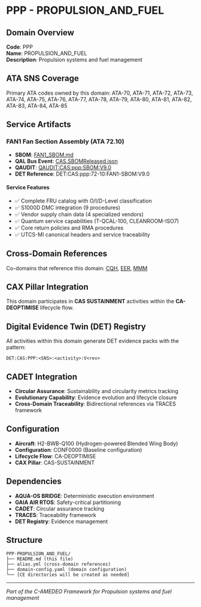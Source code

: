 # PPP - PROPULSION_AND_FUEL

## Domain Overview
**Code**: PPP  
**Name**: PROPULSION_AND_FUEL  
**Description**: Propulsion systems and fuel management

## ATA SNS Coverage
Primary ATA codes owned by this domain:
ATA-70, ATA-71, ATA-72, ATA-73, ATA-74, ATA-75, ATA-76, ATA-77, ATA-78, ATA-79, ATA-80, ATA-81, ATA-82, ATA-83, ATA-84, ATA-85

## Service Artifacts

### FAN1 Fan Section Assembly (ATA 72.10)
- **SBOM**: [FAN1_SBOM.md](FAN1_SBOM.md)
- **QAL Bus Event**: [CAS.SBOMReleased.json](../../../../../events/out/CAS.SBOMReleased.json)
- **QAUDIT**: [QAUDIT:CAS:ppp:SBOM:V9.0](../../../../../UTCS-BLOCKCHAIN/QAUDIT/CAS/ppp/SBOM-V9.0.yaml)
- **DET Reference**: DET:CAS:ppp:72-10:FAN1-SBOM:V9.0

#### Service Features
- ✅ Complete FRU catalog with O/I/D-Level classification
- ✅ S1000D DMC integration (9 procedures)
- ✅ Vendor supply chain data (4 specialized vendors)
- ✅ Quantum service capabilities (T-QCAL-100, CLEANROOM-ISO7)
- ✅ Core return policies and RMA procedures
- ✅ UTCS-MI canonical headers and service traceability

## Cross-Domain References
Co-domains that reference this domain:
[CQH](../CQH-*/), [EER](../EER-*/), [MMM](../MMM-*/)

## CAX Pillar Integration
This domain participates in **CAS SUSTAINMENT** activities within the **CA-DEOPTIMISE** lifecycle flow.

## Digital Evidence Twin (DET) Registry
All activities within this domain generate DET evidence packs with the pattern:
```
DET:CAS:PPP:<SNS>:<activity>:V<rev>
```

## CADET Integration
- **Circular Assurance**: Sustainability and circularity metrics tracking
- **Evolutionary Capability**: Evidence evolution and lifecycle closure
- **Cross-Domain Traceability**: Bidirectional references via TRACES framework

## Configuration
- **Aircraft**: H2-BWB-Q100 (Hydrogen-powered Blended Wing Body)
- **Configuration**: CONF0000 (Baseline configuration)
- **Lifecycle Flow**: CA-DEOPTIMISE
- **CAX Pillar**: CAS-SUSTAINMENT

## Dependencies
- **AQUA-OS BRIDGE**: Deterministic execution environment
- **GAIA AIR RTOS**: Safety-critical partitioning
- **CADET**: Circular assurance tracking
- **TRACES**: Traceability framework
- **DET Registry**: Evidence management

## Structure
```
PPP-PROPULSION_AND_FUEL/
├── README.md (this file)
├── alias.yml (cross-domain references)
├── domain-config.yaml (domain configuration)
└── [CE directories will be created as needed]
```

---
*Part of the C-AMEDEO Framework for Propulsion systems and fuel management*